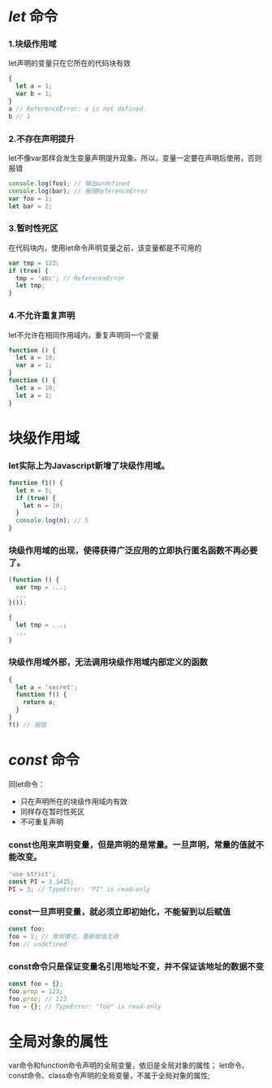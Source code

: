 # _let_ 命令
### 1.块级作用域
let声明的变量只在它所在的代码块有效
```javascript
{
  let a = 1;
  var b = 1;
}
a // ReferenceError: a is not defined.
b // 1
```

### 2.不存在声明提升
let不像var那样会发生变量声明提升现象。所以，变量一定要在声明后使用，否则报错
```javascript
console.log(foo); // 输出undefined
console.log(bar); // 报错ReferenceError
var foo = 2;
let bar = 2;
```

### 3.暂时性死区
在代码块内，使用let命令声明变量之前，该变量都是不可用的
```javascript
var tmp = 123;
if (true) {
  tmp = 'abc'; // ReferenceError
  let tmp;
}
```

### 4.不允许重复声明
let不允许在相同作用域内，重复声明同一个变量
```javascript
function () {
  let a = 10;
  var a = 1;
}
function () {
  let a = 10;
  let a = 1;
}
```

# 块级作用域
### let实际上为Javascript新增了块级作用域。
```javascript
function f1() {
  let n = 5;
  if (true) {
    let n = 10;
  }
  console.log(n); // 5
}
```

### 块级作用域的出现，使得获得广泛应用的立即执行匿名函数不再必要了。
```javascript
(function () {
  var tmp = ...;
  ...
}());

{
  let tmp = ...;
  ...
}
```

### 块级作用域外部，无法调用块级作用域内部定义的函数
```javascript
{
  let a = 'secret';
  function f() {
    return a;
  }
}
f() // 报错
```

# _const_ 命令
同let命令：
* 只在声明所在的块级作用域内有效
* 同样存在暂时性死区
* 不可重复声明
### const也用来声明变量，但是声明的是常量。一旦声明，常量的值就不能改变。
```javascript
'use strict';
const PI = 3.1415;
PI = 3; // TypeError: "PI" is read-only
```

### const一旦声明变量，就必须立即初始化，不能留到以后赋值
```javascript
const foo;
foo = 1; // 常规模式，重新赋值无效
foo // undefined
```

### const命令只是保证变量名引用地址不变，并不保证该地址的数据不变
```javascript
const foo = {};
foo.prop = 123;
foo.prop; // 123
foo = {}; // TypeError: "foo" is read-only
```

# 全局对象的属性
var命令和function命令声明的全局变量，依旧是全局对象的属性；
let命令、const命令、class命令声明的全局变量，不属于全局对象的属性;
